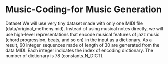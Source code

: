 # Music-Coding-for Music Generation

Dataset
We will use very tiny dataset made with only one MIDI file (data/original_metheny.mid). Instead of using musical notes directly, we will use high-level representations that encode musical features of jazz music (chord progression, beats, and so on) in the input as a dictionary. As a result, 60 integer sequences made of length of 30 are generated from the data MIDI. Each integer indicates the index of encoding dictionary. The number of dictionary is 78 (constants.N_DICT).
